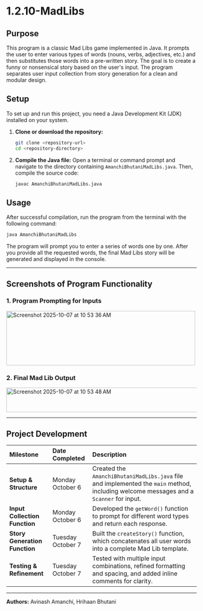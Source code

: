 # 1.2.10-MadLibs

## Purpose

This program is a classic Mad Libs game implemented in Java. It prompts the user to enter various types of words (nouns, verbs, adjectives, etc.) and then substitutes those words into a pre-written story. The goal is to create a funny or nonsensical story based on the user's input. The program separates user input collection from story generation for a clean and modular design.

## Setup

To set up and run this project, you need a Java Development Kit (JDK) installed on your system.

1.  **Clone or download the repository:**
    ```bash
    git clone <repository-url>
    cd <repository-directory>
    ```
2.  **Compile the Java file:**
    Open a terminal or command prompt and navigate to the directory containing `AmanchiBhutaniMadLibs.java`. Then, compile the source code:
    ```bash
    javac AmanchiBhutaniMadLibs.java
    ```

## Usage

After successful compilation, run the program from the terminal with the following command:
```bash
java AmanchiBhutaniMadLibs
```
The program will prompt you to enter a series of words one by one. After you provide all the requested words, the final Mad Libs story will be generated and displayed in the console.

---

## Screenshots of Program Functionality

### 1. Program Prompting for Inputs
<img width="500" height="144" alt="Screenshot 2025-10-07 at 10 53 36 AM" src="https://github.com/user-attachments/assets/0fb02c48-745e-4e9b-b8a1-746fb08b65dd" />

### 2. Final Mad Lib Output
<img width="1161" height="65" alt="Screenshot 2025-10-07 at 10 53 48 AM" src="https://github.com/user-attachments/assets/8d5dfa1a-db9d-48f8-9684-f41db43a2f08" />

---

## Project Development

| Milestone | Date Completed | Description |
| :--- | :--- | :--- |
| **Setup & Structure** | Monday October 6 | Created the `AmanchiBhutaniMadLibs.java` file and implemented the `main` method, including welcome messages and a `Scanner` for input. |
| **Input Collection Function** | Monday October 6 | Developed the `getWord()` function to prompt for different word types and return each response. |
| **Story Generation Function** | Tuesday October 7 | Built the `createStory()` function, which concatenates all user words into a complete Mad Lib template. |
| **Testing & Refinement** | Tuesday October 7 | Tested with multiple input combinations, refined formatting and spacing, and added inline comments for clarity. |

---
**Authors:** Avinash Amanchi, Hrihaan Bhutani
